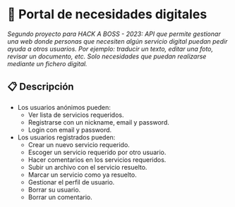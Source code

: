 # 🧩 Portal de necesidades digitales
_Segundo proyecto para HACK A BOSS - 2023: API que permite gestionar una web donde personas que necesiten algún servicio digital puedan pedir ayuda a otros usuarios. Por ejemplo: traducir un texto, editar una foto, revisar un documento, etc. Solo necesidades que puedan realizarse mediante un fichero digital._

## 📋 Descripción
* Los usuarios anónimos pueden:
  - Ver lista de servicios requeridos.
  - Registrarse con un nickname, email y password.
  - Login con email y password.
* Los usuarios registrados pueden:
  - Crear un nuevo servicio requerido.
  - Escoger un servicio requerido por otro usuario.
  - Hacer comentarios en los servicios requeridos.
  - Subir un archivo con el servicio resuelto.
  - Marcar un servicio como ya resuelto.
  - Gestionar el perfil de usuario.
  - Borrar su usuario.
  - Borrar un comentario.
